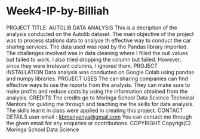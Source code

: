 # Week4-IP-by-Billiah

PROJECT TITLE: AUTOLIB DATA ANALYSIS
This is a decription of the analysis conducted on the Autolib dataset. The main objective of the project was to process stations data to analyse th effective way to conduct the car sharing services. The data used was read by the Pandas library imported. The challenges involved was in data cleaning where I filled the null values but failed to work. I also tried dropping the column but failed. However, since they were irrelevant columns, I ignored them.
PROJECT INSTALLATION
Data analysis was conducted on Google Colab using pandas and numpy libraries.
PROJECT USES
The car-sharing companies can find effective ways to use the reports from the analysis. They can make sure to make profits and reduce costs by using the information obtained from the analysis.
CREDITS
The credits go to Moringa School Data Science Technical Mentors for guiding me through and teaching me the skills for data analysis. The skills learnt in class were applied in creating this project.
CONTACT DETAILS
user email : kbmenyenya@gmail.com      You can contact me through the given email for any enquiries or contributions. 
COPYRIGHT
Copyrigt(C) Moringa School Data Science
